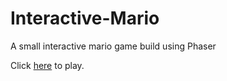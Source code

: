 # Interactive-Mario
A small interactive mario game build using Phaser

Click [here](https://mrgarg.github.io/Interactive-Mario) to play.

